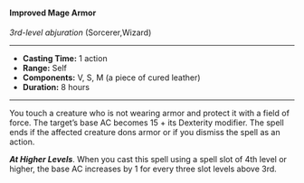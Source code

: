 #### Improved Mage Armor
*3rd-level abjuration* (Sorcerer,Wizard)
___
- **Casting Time:** 1 action
- **Range:** Self
- **Components:** V, S, M (a piece of cured leather)
- **Duration:** 8 hours
---
You touch a creature who is not wearing armor and protect it with a field of force. The target’s base AC becomes 15 + its Dexterity modifier. The spell ends if the affected creature dons armor or if you dismiss the spell as an action.

***At Higher Levels***. When you cast this spell using a spell slot of 4th level or higher, the base AC increases by 1 for every three slot levels above 3rd.
